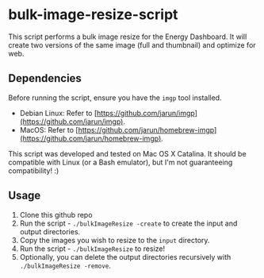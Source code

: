 # bulk-image-resize-script
This script performs a bulk image resize for the Energy Dashboard. It will create two versions of the same image (full and thumbnail) and optimize for web.

## Dependencies

Before running the script, ensure you have the `imgp` tool installed.

 - Debian Linux: Refer to [https://github.com/jarun/imgp](https://github.com/jarun/imgp).
 - MacOS: Refer to [https://github.com/jarun/homebrew-imgp](https://github.com/jarun/homebrew-imgp).

This script was developed and tested on Mac OS X Catalina. It should be compatible with Linux (or a Bash emulator), but I'm not guaranteeing compatibility! :)

## Usage

  1. Clone this github repo
  2. Run the script - `./bulkImageResize -create` to create the input and output directories.
  3. Copy the images you wish to resize to the `input` directory.
  4. Run the script - `./bulkImageResize` to resize!
  5. Optionally, you can delete the output directories recursively with `./bulkImageResize -remove`.
